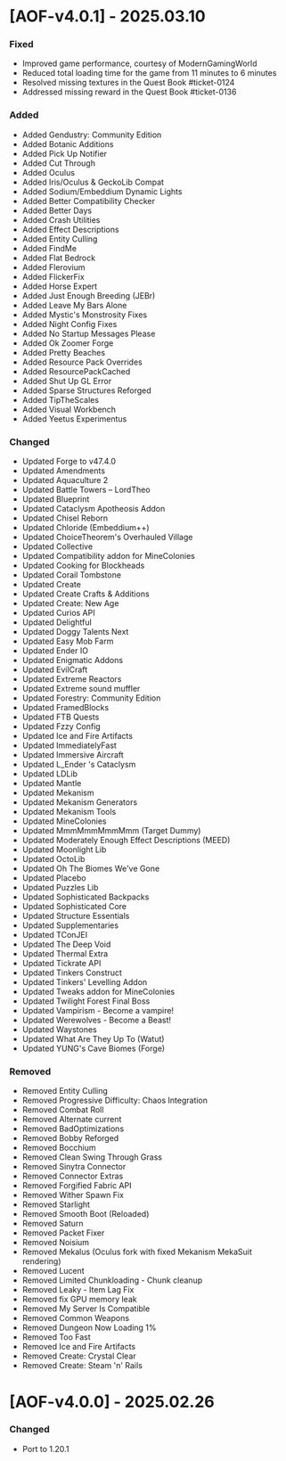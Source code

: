 # [AOF-v4.0.1] - 2025.03.10
### Fixed
- Improved game performance, courtesy of ModernGamingWorld
- Reduced total loading time for the game from 11 minutes to 6 minutes
- Resolved missing textures in the Quest Book #ticket-0124
- Addressed missing reward in the Quest Book #ticket-0136
### Added
- Added Gendustry: Community Edition
- Added Botanic Additions
- Added Pick Up Notifier
- Added Cut Through
- Added Oculus
- Added Iris/Oculus & GeckoLib Compat
- Added Sodium/Embeddium Dynamic Lights
- Added Better Compatibility Checker
- Added Better Days
- Added Crash Utilities
- Added Effect Descriptions
- Added Entity Culling
- Added FindMe
- Added Flat Bedrock
- Added Flerovium
- Added FlickerFix
- Added Horse Expert
- Added Just Enough Breeding (JEBr)
- Added Leave My Bars Alone
- Added Mystic's Monstrosity Fixes
- Added Night Config Fixes
- Added No Startup Messages Please
- Added Ok Zoomer Forge
- Added Pretty Beaches
- Added Resource Pack Overrides
- Added ResourcePackCached
- Added Shut Up GL Error
- Added Sparse Structures Reforged
- Added TipTheScales
- Added Visual Workbench
- Added Yeetus Experimentus
### Changed
- Updated Forge to v47.4.0
- Updated Amendments
- Updated Aquaculture 2
- Updated Battle Towers – LordTheo
- Updated Blueprint
- Updated Cataclysm Apotheosis Addon
- Updated Chisel Reborn
- Updated Chloride (Embeddium++)
- Updated ChoiceTheorem's Overhauled Village
- Updated Collective
- Updated Compatibility addon for MineColonies
- Updated Cooking for Blockheads
- Updated Corail Tombstone
- Updated Create
- Updated Create Crafts & Additions
- Updated Create: New Age
- Updated Curios API
- Updated Delightful
- Updated Doggy Talents Next
- Updated Easy Mob Farm
- Updated Ender IO
- Updated Enigmatic Addons
- Updated EvilCraft
- Updated Extreme Reactors
- Updated Extreme sound muffler
- Updated Forestry: Community Edition
- Updated FramedBlocks
- Updated FTB Quests
- Updated Fzzy Config
- Updated Ice and Fire Artifacts
- Updated ImmediatelyFast
- Updated Immersive Aircraft
- Updated L_Ender 's Cataclysm
- Updated LDLib
- Updated Mantle
- Updated Mekanism
- Updated Mekanism Generators
- Updated Mekanism Tools
- Updated MineColonies
- Updated MmmMmmMmmMmm (Target Dummy)
- Updated Moderately Enough Effect Descriptions (MEED)
- Updated Moonlight Lib
- Updated OctoLib
- Updated Oh The Biomes We've Gone
- Updated Placebo
- Updated Puzzles Lib
- Updated Sophisticated Backpacks
- Updated Sophisticated Core
- Updated Structure Essentials
- Updated Supplementaries
- Updated TConJEI
- Updated The Deep Void
- Updated Thermal Extra
- Updated Tickrate API
- Updated Tinkers Construct
- Updated Tinkers' Levelling Addon
- Updated Tweaks addon for MineColonies
- Updated Twilight Forest Final Boss
- Updated Vampirism - Become a vampire!
- Updated Werewolves - Become a Beast!
- Updated Waystones
- Updated What Are They Up To (Watut)
- Updated YUNG's Cave Biomes (Forge)
### Removed
- Removed Entity Culling
- Removed Progressive Difficulty: Chaos Integration
- Removed Combat Roll
- Removed Alternate current
- Removed BadOptimizations
- Removed Bobby Reforged
- Removed Bocchium
- Removed Clean Swing Through Grass
- Removed Sinytra Connector
- Removed Connector Extras
- Removed Forgified Fabric API
- Removed Wither Spawn Fix
- Removed Starlight
- Removed Smooth Boot (Reloaded)
- Removed Saturn
- Removed Packet Fixer
- Removed Noisium
- Removed Mekalus (Oculus fork with fixed Mekanism MekaSuit rendering)
- Removed Lucent
- Removed Limited Chunkloading - Chunk cleanup
- Removed Leaky - Item Lag Fix
- Removed fix GPU memory leak
- Removed My Server Is Compatible
- Removed Common Weapons
- Removed Dungeon Now Loading 1%
- Removed Too Fast
- Removed Ice and Fire Artifacts
- Removed Create: Crystal Clear
- Removed Create: Steam 'n' Rails
# [AOF-v4.0.0] - 2025.02.26
### Changed
- Port to 1.20.1

